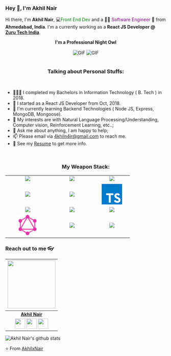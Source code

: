 ### Hey 👋, I'm Akhil Nair

<p>
Hi there, I'm <strong>Akhil Nair</strong>, 💻<span style="color:green; ">Front End Dev</span> and a 👨‍💻 <span style="color:purple; ">Software Engineer</span> 🚀 from <strong>Ahmedabad, India</strong>. I'm a currently working as a <strong>React JS Developer @ <a href="https://www.linkedin.com/company/zuru-tech-india-pvt-ltd/">Zuru Tech India</a></strong>.
</p>

<div style="text-align:center">
  <p><strong>I'm a Professional Night Owl</strong></p>
  <img align="center" height="300px" width="45%" alt="GIF" src="https://i.pinimg.com/originals/e4/26/70/e426702edf874b181aced1e2fa5c6cde.gif" />
  <img align="center" height="300px" width="45%" alt="GIF" src="https://i.pinimg.com/originals/e4/26/70/e426702edf874b181aced1e2fa5c6cde.gif" />
</div>

<br>
<div style="text-align:center">
  <h3>Talking about Personal Stuffs:</h3>
</div>
<br>

* 👨🏽‍💻 I completed my Bachelors in Information Technology ( B. Tech ) in 2018. 
* 💼 I started as a React JS Developer from Oct, 2018.
* 🌱 I'm currently learning Backend Technologies ( Node JS, Express, MongoDB, Mongoose).
* 🤔 My interests are with Natural Language Processing/Understanding, Computer vision, Reinforcement Learning, etc..; 
* 💬 Ask me about anything, I am happy to help; 
* 📫 Please email via 4khiln4ir@gmail.com to reach me.
* 📝 See my [Resume](https://drive.google.com/file/d/13Z7FSk4gyTi4VJxy5TYKqZUWg5AtWKc3/view) to get more info.

<br>
<div style="text-align:center">
  <h3>My Weapon Stack:</h3>
</div>

<table>
<tbody>
 <tr>
<td align="center" width="20%">
<img height=65px src="https://img.icons8.com/color/2x/html-5.png"> 
</td>

<td align="center" width="20%">
<img height="64px" src="https://cdn.svgporn.com/logos/css-3.svg">
</td>

<td align="center" width="20%">
<img height=65px src="https://img.icons8.com/color/2x/javascript.png"> 
</td>
</tr>

<tr>
<td width="25%" align="center">
<img height=60px src="https://img.icons8.com/ultraviolet/2x/react.png"> 
</td>
</td>

<td align="center" width="20%">
<img height=60px src="https://img.icons8.com/color/2x/nodejs.png"> 
</td>

<td align="center" width="20%">
<img height="64px" src="https://raw.githubusercontent.com/github/explore/80688e429a7d4ef2fca1e82350fe8e3517d3494d/topics/typescript/typescript.png">
</td>
</td>
</tr>
<tr>
<tr>
<td align="center" width="20%">
<img height=65px src="https://www.logolynx.com/images/logolynx/d5/d50b83324fb4fbab14cdfaf47409115b.jpeg"> 
</td>

<td align="center" width="20%">
<img height="64px" src="https://cdn.svgporn.com/logos/sass.svg">
</td>

<td align="center" width="20%">
<img height="64px" src="https://cdn.svgporn.com/logos/netlify.svg">
</td>
</tr>

<tr>
<td align="center" width="20%">
<img height=65px src="https://raw.githubusercontent.com/github/explore/5c058a388828bb5fde0bcafd4bc867b5bb3f26f3/topics/graphql/graphql.png"> 
</td>

<td width="25%" align="center">
<img height=65px src="https://img.icons8.com/ios-glyphs/2x/github-2.png"> 
</td>
</td>

<td align="center" width="20%">
<img height="64px" src="https://cdn.svgporn.com/logos/visual-studio-code.svg">
</td>
</td>
</tr>

</tbody>
</table>

### Reach out to me 👓

|<a href="https://hritik5102.github.io/"><img src="https://icon-library.net//images/icon-programmer/icon-programmer-14.jpg" width="150px" height="150px" /></a>|
|:---------------------------------------------------------------------------------------------------------------------------------------: |
|**[Akhil Nair](https://akhilxnair.github.io/portfolio)**|
|<a href="https://github.com/akhilxnair"><img src="https://cdn.iconscout.com/icon/free/png-256/github-108-438008.png" width="32px" height="32px"></a> <a href="https://www.facebook.com/AkhilxNair"><img src="https://i.ibb.co/zmYNW4p/facebook.png" width="32px" height="32px"></a> <a href="https://www.linkedin.com/in/akhilxnair/"><img src="https://i.ibb.co/Kx2GSrT/linkedin.png" width="32px" height="32px"></a> |

![Akhil Nair's github stats](https://github-readme-stats.vercel.app/api?username=akhilxnair&show_icons=true&title_color=fff&icon_color=79ff97&text_color=9f9f9f&bg_color=151515)

⭐️ From [AkhilxNair](https://github.com/akhilxnair)

